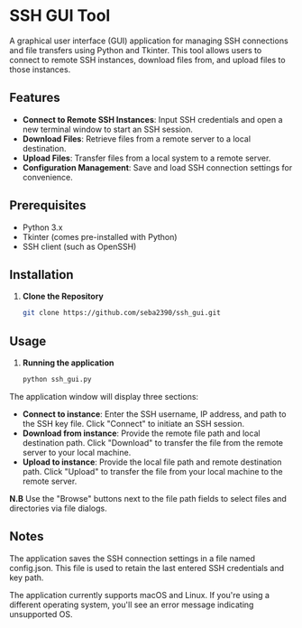 # SSH GUI Tool

A graphical user interface (GUI) application for managing SSH connections and file transfers using Python and Tkinter. This tool allows users to connect to remote SSH instances, download files from, and upload files to those instances.

## Features

- **Connect to Remote SSH Instances**: Input SSH credentials and open a new terminal window to start an SSH session.
- **Download Files**: Retrieve files from a remote server to a local destination.
- **Upload Files**: Transfer files from a local system to a remote server.
- **Configuration Management**: Save and load SSH connection settings for convenience.

## Prerequisites

- Python 3.x
- Tkinter (comes pre-installed with Python)
- SSH client (such as OpenSSH)

## Installation

1. **Clone the Repository**

   ```bash
   git clone https://github.com/seba2390/ssh_gui.git
## Usage

1. **Running the application**
    ```bash
    python ssh_gui.py
The application window will display three sections:

- **Connect to instance**: Enter the SSH username, IP address, and path to the SSH key file. Click "Connect" to initiate an SSH session.
- **Download from instance**:  Provide the remote file path and local destination path. Click "Download" to transfer the file from the remote server to your local machine.
- **Upload to instance**:  Provide the local file path and remote destination path. Click "Upload" to transfer the file from your local machine to the remote server.

**N.B** Use the "Browse" buttons next to the file path fields to select files and directories via file dialogs.

## Notes
The application saves the SSH connection settings in a file named config.json. This file is used to retain the last entered SSH credentials and key path.

The application currently supports macOS and Linux. If you're using a different operating system, you'll see an error message indicating unsupported OS.
